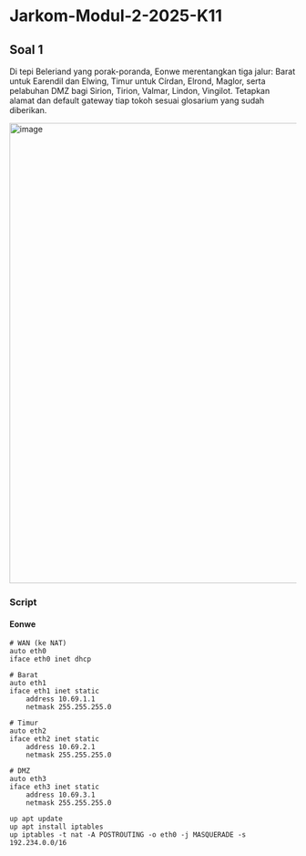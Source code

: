 # Jarkom-Modul-2-2025-K11

## Soal 1

Di tepi Beleriand yang porak-poranda, Eonwe merentangkan tiga jalur: Barat untuk Earendil dan Elwing, Timur untuk Círdan, Elrond, Maglor, serta pelabuhan DMZ bagi Sirion, Tirion, Valmar, Lindon, Vingilot. Tetapkan alamat dan default gateway tiap tokoh sesuai glosarium yang sudah diberikan.

<img width="867" height="807" alt="image" src="https://github.com/user-attachments/assets/70a68147-a087-4cb8-9b34-32e32208db7d" />

### Script

#### Eonwe
```
# WAN (ke NAT)
auto eth0
iface eth0 inet dhcp

# Barat
auto eth1
iface eth1 inet static
    address 10.69.1.1
    netmask 255.255.255.0

# Timur
auto eth2
iface eth2 inet static
    address 10.69.2.1
    netmask 255.255.255.0

# DMZ
auto eth3
iface eth3 inet static
    address 10.69.3.1
    netmask 255.255.255.0

up apt update
up apt install iptables
up iptables -t nat -A POSTROUTING -o eth0 -j MASQUERADE -s 192.234.0.0/16
```

